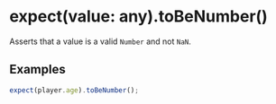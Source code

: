 # expect(value: any).toBeNumber()

Asserts that a value is a valid `Number` and not `NaN`.

## Examples

```js
expect(player.age).toBeNumber();
```
